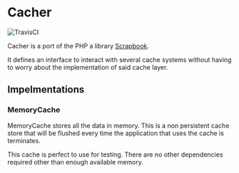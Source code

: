 # Cacher

![TravisCI](https://travis-ci.org/jelmersnoeck/cacher.svg)

Cacher is a port of the PHP a library [Scrapbook](https://github.com/matthiasmullie/scrapbook).

It defines an interface to interact with several cache systems without having to
worry about the implementation of said cache layer.

## Impelmentations

### MemoryCache

MemoryCache stores all the data in memory. This is a non persistent cache store
that will be flushed every time the application that uses the cache is
terminates.

This cache is perfect to use for testing. There are no other dependencies
required other than enough available memory.
